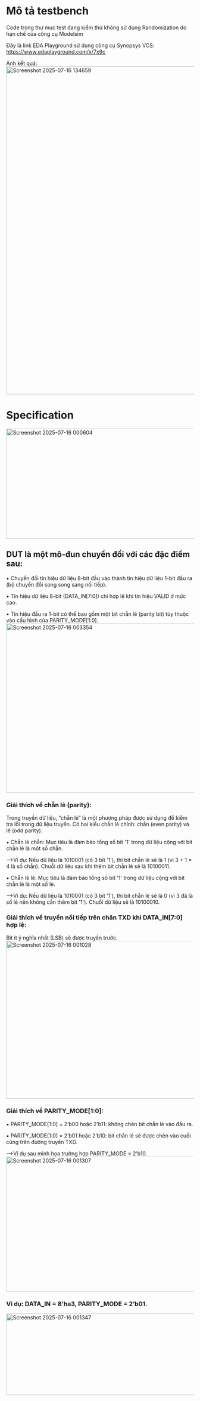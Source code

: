# Mô tả testbench

Code trong thư mục test đang kiểm thử không sử dụng Randomization do hạn chế của công cụ Modelsim

Đây là link EDA Playground sử dụng công cụ Synopsys VCS: https://www.edaplayground.com/x/7x9c

Ảnh kết quả:
<img width="1863" height="880" alt="Screenshot 2025-07-16 134659" src="https://github.com/user-attachments/assets/6f3a352d-382f-4d86-8614-0a72eef76125" />

# Specification

<img width="711" height="296" alt="Screenshot 2025-07-16 000604" src="https://github.com/user-attachments/assets/35ea4095-9a5a-4280-b899-cf39152f2c5b" />

## DUT là một mô-đun chuyển đổi với các đặc điểm sau:

▪ Chuyển đổi tín hiệu dữ liệu 8-bit đầu vào thành tín hiệu dữ liệu 1-bit đầu ra (bộ chuyển đổi song song sang nối tiếp).

▪ Tín hiệu dữ liệu 8-bit (DATA_IN[7:0]) chỉ hợp lệ khi tín hiệu VALID ở mức cao.

▪ Tín hiệu đầu ra 1-bit có thể bao gồm một bit chẵn lẻ (parity bit) tùy thuộc vào cấu hình của PARITY_MODE[1:0].
<img width="960" height="454" alt="Screenshot 2025-07-16 003354" src="https://github.com/user-attachments/assets/ab07cd37-e632-4b38-b0c8-63a7fdcc3ce7" />
### Giải thích về chẵn lẻ (parity):
Trong truyền dữ liệu, “chẵn lẻ” là một phương pháp được sử dụng để kiểm tra lỗi trong dữ liệu truyền. Có hai kiểu chẵn lẻ chính: chẵn (even parity) và lẻ (odd parity).

▪ Chẵn lẻ chẵn: Mục tiêu là đảm bảo tổng số bit '1' trong dữ liệu cộng với bit chẵn lẻ là một số chẵn.

-->Ví dụ: Nếu dữ liệu là 1010001 (có 3 bit '1'), thì bit chẵn lẻ sẽ là 1 (vì 3 + 1 = 4 là số chẵn). Chuỗi dữ liệu sau khi thêm bit chẵn lẻ sẽ là 10100011.

▪ Chẵn lẻ lẻ: Mục tiêu là đảm bảo tổng số bit '1' trong dữ liệu cộng với bit chẵn lẻ là một số lẻ.

-->Ví dụ: Nếu dữ liệu là 1010001 (có 3 bit '1'), thì bit chẵn lẻ sẽ là 0 (vì 3 đã là số lẻ nên không cần thêm bit '1'). Chuỗi dữ liệu sẽ là 10100010.

### Giải thích về truyền nối tiếp trên chân TXD khi DATA_IN[7:0] hợp lệ:
Bit ít ý nghĩa nhất (LSB) sẽ được truyền trước.
<img width="664" height="423" alt="Screenshot 2025-07-16 001028" src="https://github.com/user-attachments/assets/ae8befd6-21b3-4f30-a689-513b61114ac4" />

### Giải thích về PARITY_MODE[1:0]:

▪ PARITY_MODE[1:0] = 2’b00 hoặc 2’b11: không chèn bit chẵn lẻ vào đầu ra.

▪ PARITY_MODE[1:0] = 2’b01 hoặc 2’b10: bit chẵn lẻ sẽ được chèn vào cuối cùng trên đường truyền TXD.

-->Ví dụ sau minh họa trường hợp PARITY_MODE = 2’b10.
<img width="653" height="362" alt="Screenshot 2025-07-16 001307" src="https://github.com/user-attachments/assets/5eddbe39-8390-46e4-9fb9-8b4ce50d6fa8" />

### Ví dụ: DATA_IN = 8'ha3, PARITY_MODE = 2’b01.
<img width="858" height="219" alt="Screenshot 2025-07-16 001347" src="https://github.com/user-attachments/assets/23598af7-4af3-4b95-b8e5-c129909e41d8" />
